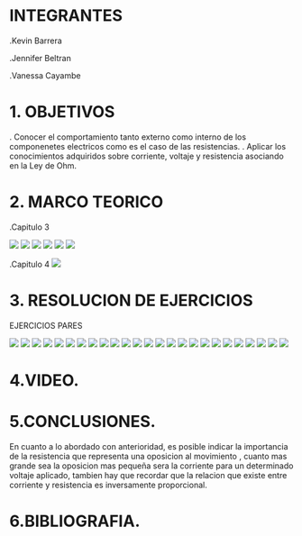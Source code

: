 # INTEGRANTES

.Kevin Barrera

.Jennifer Beltran

.Vanessa Cayambe

# 1. OBJETIVOS

. Conocer el comportamiento tanto externo como interno de los componenetes electricos como es el caso de las resistencias.
. Aplicar los conocimientos adquiridos sobre corriente, voltaje y resistencia asociando  en la Ley de Ohm.


# 2. MARCO TEORICO

.Capitulo 3

![](https://github.com/Kevinsan21/imagenesinforme2/blob/main/resitencia1.png)
![](https://github.com/Kevinsan21/imagenesinforme2/blob/main/resistencia2.png)
![](https://github.com/Kevinsan21/imagenesinforme2/blob/main/resistencia3.png)
![](https://github.com/Kevinsan21/imagenesinforme2/blob/main/resistencia4.png)
![](https://github.com/Kevinsan21/imagenesinforme2/blob/main/resistencia5.png)
![](https://github.com/Kevinsan21/imagenesinforme2/blob/main/resistencia6.png)

.Capitulo 4
![](https://github.com/Kevinsan21/imagenesinforme2/blob/main/Book%20Review%20Mind%20Map.png)


# 3. RESOLUCION DE EJERCICIOS

EJERCICIOS PARES 

![](https://github.com/Kevinsan21/imagenesinforme2/blob/main/1.jpg)
![](https://github.com/Kevinsan21/imagenesinforme2/blob/main/2.jpg)
![](https://github.com/Kevinsan21/imagenesinforme2/blob/main/3.jpg)
![](https://github.com/Kevinsan21/imagenesinforme2/blob/main/4.jpg)
![](https://github.com/Kevinsan21/imagenesinforme2/blob/main/5.jpg)
![](https://github.com/Kevinsan21/imagenesinforme2/blob/main/6.jpg)
![](https://github.com/Kevinsan21/imagenesinforme2/blob/main/7.jpg)
![](https://github.com/Kevinsan21/imagenesinforme2/blob/main/8.jpg)
![](https://github.com/Kevinsan21/imagenesinforme2/blob/main/9.jpg)
![](https://github.com/Kevinsan21/imagenesinforme2/blob/main/10.jpg)
![](https://github.com/Kevinsan21/imagenesinforme2/blob/main/11.jpg)
![](https://github.com/Kevinsan21/imagenesinforme2/blob/main/Circuitos4.jpg)
![](https://github.com/Kevinsan21/imagenesinforme2/blob/main/Circuitos3_2.jpg)
![](https://github.com/Kevinsan21/imagenesinforme2/blob/main/Circuitos3_3.jpg)
![](https://github.com/Kevinsan21/imagenesinforme2/blob/main/Circuitos3_4.jpg)
![](https://github.com/Kevinsan21/imagenesinforme2/blob/main/Circuitos3_5.jpg)
![](https://github.com/Kevinsan21/imagenesinforme2/blob/main/Circuitos3_6.jpg)
![](https://github.com/Kevinsan21/imagenesinforme2/blob/main/Circuitos3_7.jpg)
![](https://github.com/Kevinsan21/imagenesinforme2/blob/main/Circuitos3_8.jpg)
![](https://github.com/Kevinsan21/imagenesinforme2/blob/main/Circuitos-electricos_page-0001.jpg)
![](https://github.com/Kevinsan21/imagenesinforme2/blob/main/Circuitos-electricos_page-0002.jpg)
![](https://github.com/Kevinsan21/imagenesinforme2/blob/main/Circuitos-electricos_page-0003.jpg)
![](https://github.com/Kevinsan21/imagenesinforme2/blob/main/Circuitos-electricos_page-0004.jpg)
![](https://github.com/Kevinsan21/imagenesinforme2/blob/main/Circuitos-electricos_page-0005.jpg)
![](https://github.com/Kevinsan21/imagenesinforme2/blob/main/Circuitos-electricos_page-0006.jpg)
# 4.VIDEO.


# 5.CONCLUSIONES.
En cuanto a lo abordado con anterioridad, es posible indicar la importancia de  la resistencia  que representa una oposicion al movimiento , cuanto mas grande sea  la  oposicion mas pequeña sera la corriente para un determinado voltaje aplicado, tambien hay que recordar que la relacion que existe entre  corriente y resistencia es inversamente proporcional.




# 6.BIBLIOGRAFIA.
